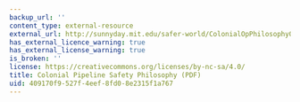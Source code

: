 ```yaml
---
backup_url: ''
content_type: external-resource
external_url: http://sunnyday.mit.edu/safer-world/ColonialOpPhilosophy08.pdf
has_external_licence_warning: true
has_external_license_warning: true
is_broken: ''
license: https://creativecommons.org/licenses/by-nc-sa/4.0/
title: Colonial Pipeline Safety Philosophy (PDF)
uid: 409170f9-527f-4eef-8fd0-8e2315f1a767
---
```

